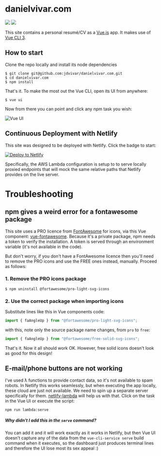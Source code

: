 # danielvivar.com

<a class="badge-align" href="https://www.codacy.com?utm_source=git@bitbucket.org&amp;utm_medium=referral&amp;utm_content=jdvivar/danielvivar.com&amp;utm_campaign=Badge_Grade"><img src="https://api.codacy.com/project/badge/Grade/82359b0132e64877b0285c561a6b07aa"/></a>
<a href="https://www.netlify.com">
  <img src="https://www.netlify.com/img/global/badges/netlify-color-accent.svg"/>
</a>

This site contains a personal resumé/CV as a [Vue.js](https://github.com/vuejs/vue) app. It makes use of [Vue CLI 3](https://github.com/vuejs/vue-cli).

## How to start

Clone the repo locally and install its node dependencies
```
$ git clone git@github.com:jdvivar/danielvivar.com.git
$ cd danielvivar.com
$ npm install
```

That's it. To make the most out the Vue CLI, open its UI from anywhere:
```
$ vue ui
```
Now from there you can point and click any npm task you wish:

![Vue UI](https://i.imgur.com/16QWIBe.png)

## Continuous Deployment with Netlify

This site was designed to be deployed with Netlify. Click the badge to start:

[![Deploy to Netlify](https://www.netlify.com/img/deploy/button.svg)](https://app.netlify.com/start/deploy?repository=https://github.com/jdvivar/danielvivar.com)

Specifically, the AWS Lambda configuration is setup to to serve locally proxied endpoints that will mock the same relative paths that Netlify provides on the live server.

# Troubleshooting

## npm gives a weird error for a fontawesome package

This site uses a PRO licence from [FontAwesome](https://fontawesome.com/) for icons, via this Vue component: [vue-fontawesome](https://github.com/FortAwesome/vue-fontawesome). Because it's a private package, npm needs a token to verify the installation. A token is served through an environment variable (it's not available in the code).

But don't worry, if you don't have a FontAwesome licence then you'll need to remove the PRO icons and use the FREE ones instead, manually. Proceed as follows:
### 1. Remove the PRO icons package
```
$ npm uninstall @fortawesome/pro-light-svg-icons
```
### 2. Use the correct package when importing icons
Substitute lines like this in Vue components code:
```js
import { faAngleUp } from "@fortawesome/pro-light-svg-icons";
```
with this, note only the source package name changes, from `pro` to `free`:
```js
import { faAngleUp } from "@fortawesome/free-solid-svg-icons";
```

That's it. Now it all should work OK. However, free solid icons doesn't look as good for this design!

## E-mail/phone buttons are not working

I've used ƛ functions to provide contact data, so it's not available to spam robots. In Netlify this works seamlessly, but when executing the app locally, these cloud are just not available. We need to spin up a separate server specifically for them. [netlify-lambda](https://github.com/netlify/netlify-lambda) will help us with that. Click on the task in the Vue UI or execute the script:
```
npm run lambda:serve
```
##### Why didn't I add this in the `serve` command?
You can add it and it will work exactly as it works in Netlify, but then Vue UI doesn't capture any of the data from the `vue-cli-service serve` build command when it executes, so the dashboard just produces terminal lines and therefore the UI lose most its sex appeal :)
